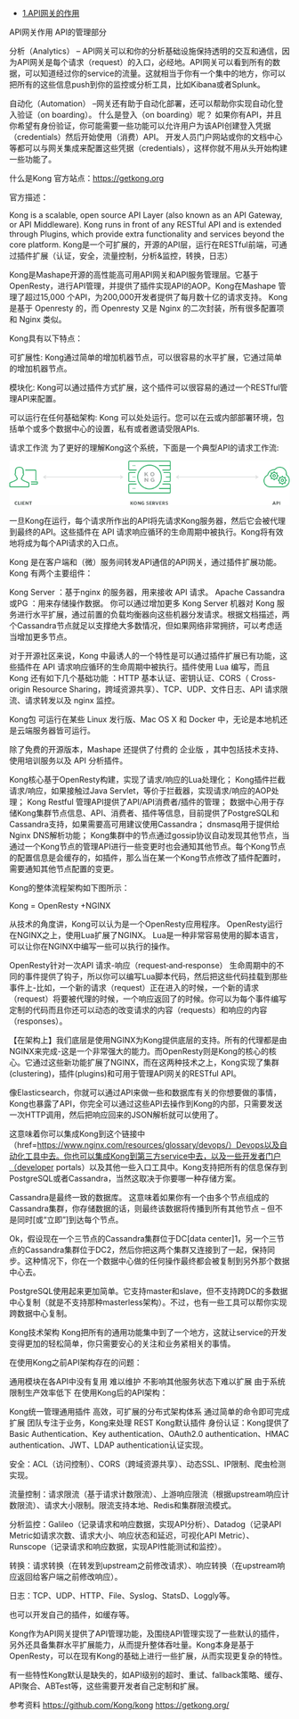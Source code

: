 * [1.API网关的作用](#1)


API网关作用
API的管理部分

分析（Analytics） – API网关可以和你的分析基础设施保持透明的交互和通信，因为API网关是每个请求（request）的入口，必经地。API网关可以看到所有的数据，可以知道经过你的service的流量。这就相当于你有一个集中的地方，你可以把所有的这些信息push到你的监控或分析工具，比如Kibana或者Splunk。

自动化（Automation） –网关还有助于自动化部署，还可以帮助你实现自动化登入验证（on boarding）。 什么是登入（on boarding）呢？ 如果你有API，并且你希望有身份验证，你可能需要一些功能可以允许用户为该API创建登入凭据（credentials）然后开始使用（消费）API。 开发人员门户网站或你的文档中心等都可以与网关集成来配置这些凭据（credentials），这样你就不用从头开始构建一些功能了。

什么是Kong
官方站点：https://getkong.org

官方描述：

Kong is a scalable, open source API Layer (also known as an API Gateway, or API Middleware). Kong runs in front of any RESTful API and is extended through Plugins, which provide extra functionality and services beyond the core platform. Kong是一个可扩展的，开源的API层，运行在RESTful前端，可通过插件扩展（认证，安全，流量控制，分析&监控，转换，日志）

Kong是Mashape开源的高性能高可用API网关和API服务管理层。它基于OpenResty，进行API管理，并提供了插件实现API的AOP。Kong在Mashape 管理了超过15,000 个API，为200,000开发者提供了每月数十亿的请求支持。 Kong 是基于 Openresty 的，而 Openresty 又是 Nginx 的二次封装，所有很多配置项和 Nginx 类似。

Kong具有以下特点：

可扩展性: Kong通过简单的增加机器节点，可以很容易的水平扩展，它通过简单的增加机器节点。

模块化: Kong可以通过插件方式扩展，这个插件可以很容易的通过一个RESTful管理API来配置。

可以运行在任何基础架构: Kong 可以处处运行。您可以在云或内部部署环境，包括单个或多个数据中心的设置，私有或者邀请受限APIs.

请求工作流
为了更好的理解Kong这个系统，下面是一个典型API的请求工作流:

![image](https://github.com/starzjl/kong/blob/master/images/kong-simple.png)

一旦Kong在运行，每个请求所作出的API将先请求Kong服务器，然后它会被代理到最终的API。这些插件在 API 请求响应循环的生命周期中被执行。Kong将有效地将成为每个API请求的入口点。

Kong 是在客户端和（微）服务间转发API通信的API网关，通过插件扩展功能。Kong 有两个主要组件：

Kong Server ：基于nginx 的服务器，用来接收 API 请求。
Apache Cassandra或PG ：用来存储操作数据。
你可以通过增加更多 Kong Server 机器对 Kong 服务进行水平扩展，通过前置的负载均衡器向这些机器分发请求。根据文档描述，两个Cassandra节点就足以支撑绝大多数情况，但如果网络非常拥挤，可以考虑适当增加更多节点。

对于开源社区来说，Kong 中最诱人的一个特性是可以通过插件扩展已有功能，这些插件在 API 请求响应循环的生命周期中被执行。插件使用 Lua 编写，而且 Kong 还有如下几个基础功能 ：HTTP 基本认证、密钥认证、CORS（ Cross-origin Resource Sharing，跨域资源共享）、TCP、UDP、文件日志、API 请求限流、请求转发以及 nginx 监控。

Kong包 可运行在某些 Linux 发行版、Mac OS X 和 Docker 中，无论是本地机还是云端服务器皆可运行。

除了免费的开源版本，Mashape 还提供了付费的 企业版 ，其中包括技术支持、使用培训服务以及 API 分析插件。


Kong核心基于OpenResty构建，实现了请求/响应的Lua处理化；
Kong插件拦截请求/响应，如果接触过Java Servlet，等价于拦截器，实现请求/响应的AOP处理；
Kong Restful 管理API提供了API/API消费者/插件的管理；
数据中心用于存储Kong集群节点信息、API、消费者、插件等信息，目前提供了PostgreSQL和Cassandra支持，如果需要高可用建议使用Cassandra；
dnsmasq用于提供给Nginx DNS解析功能；
Kong集群中的节点通过gossip协议自动发现其他节点，当通过一个Kong节点的管理API进行一些变更时也会通知其他节点。每个Kong节点的配置信息是会缓存的，如插件，那么当在某一个Kong节点修改了插件配置时，需要通知其他节点配置的变更。

Kong的整体流程架构如下图所示：


Kong = OpenResty +NGINX

从技术的角度讲，Kong可以认为是一个OpenResty应用程序。 OpenResty运行在NGINX之上，使用Lua扩展了NGINX。 Lua是一种非常容易使用的脚本语言，可以让你在NGINX中编写一些可以执行的操作。

OpenResty针对一次API 请求-响应（request‑and‑response） 生命周期中的不同的事件提供了钩子，所以你可以编写Lua脚本代码，然后把这些代码挂载到那些事件上-比如，一个新的请求（request）正在进入的时候，一个新的请求（request）将要被代理的时候，一个响应返回了的时候。你可以为每个事件编写定制的代码而且你还可以动态的改变请求的内容（requests）和响应的内容（responses）。

【在架构上】我们底层是使用NGINX为Kong提供底层的支持。所有的代理都是由NGINX来完成-这是一个非常强大的能力。而OpenResty则是Kong的核心的核心。它通过这些新功能扩展了NGINX，而在这两种技术之上，Kong实现了集群(clustering)，插件(plugins)和可用于管理API网关的RESTful API。

像Elasticsearch，你就可以通过API来做一些和数据库有关的你想要做的事情，Kong也暴露了API，你完全可以通过这些API去操作到Kong的内部，只需要发送一次HTTP调用，然后把响应回来的JSON解析就可以使用了。

这意味着你可以集成Kong到这个链接中（href=https://www.nginx.com/resources/glossary/devops/）Devops以及自动化工具中去。你也可以集成Kong到第三方service中去，以及一些开发者门户（developer portals）以及其他一些入口工具中。Kong支持把所有的信息保存到PostgreSQL或者Cassandra，当然这取决于你要哪一种存储方案。

Cassandra是最终一致的数据库。 这意味着如果你有一个由多个节点组成的Cassandra集群，你存储数据的话，则最终该数据将传播到所有其他节点 – 但不是同时[或“立即”]到达每个节点。

Ok，假设现在一个三节点的Cassandra集群位于DC[data center]1，另一个三节点的Cassandra集群位于DC2，然后你把这两个集群又连接到了一起，保持同步。这种情况下，你在一个数据中心做的任何操作最终都会被复制到另外那个数据中心去。

PostgreSQL使用起来更加简单。它支持master和slave，但不支持跨DC的多数据中心复制（就是不支持那种masterless架构）。不过，也有一些工具可以帮你实现跨数据中心复制。

Kong技术架构
Kong把所有的通用功能集中到了一个地方，这就让service的开发变得更加的轻松简单，你只需要安心的关注和业务紧相关的事情。

在使用Kong之前API架构存在的问题：

通用模块在各API中没有复用
难以维护
不影响其他服务状态下难以扩展
由于系统限制生产效率低下
在使用Kong后的API架构：

Kong统一管理通用插件
高效，可扩展的分布式架构体系
通过简单的命令即可完成扩展
团队专注于业务，Kong来处理 REST
Kong默认插件
身份认证：Kong提供了Basic Authentication、Key authentication、OAuth2.0 authentication、HMAC authentication、JWT、LDAP authentication认证实现。

安全：ACL（访问控制）、CORS（跨域资源共享）、动态SSL、IP限制、爬虫检测实现。

流量控制：请求限流（基于请求计数限流）、上游响应限流（根据upstream响应计数限流）、请求大小限制。限流支持本地、Redis和集群限流模式。

分析监控：Galileo（记录请求和响应数据，实现API分析）、Datadog（记录API Metric如请求次数、请求大小、响应状态和延迟，可视化API Metric）、Runscope（记录请求和响应数据，实现API性能测试和监控）。

转换：请求转换（在转发到upstream之前修改请求）、响应转换（在upstream响应返回给客户端之前修改响应）。

日志：TCP、UDP、HTTP、File、Syslog、StatsD、Loggly等。

也可以开发自己的插件，如缓存等。

Kong作为API网关提供了API管理功能，及围绕API管理实现了一些默认的插件，另外还具备集群水平扩展能力，从而提升整体吞吐量。Kong本身是基于OpenResty，可以在现有Kong的基础上进行一些扩展，从而实现更复杂的特性。

有一些特性Kong默认是缺失的，如API级别的超时、重试、fallback策略、缓存、API聚合、ABTest等，这些需要开发者自己定制和扩展。

参考资料
https://github.com/Kong/kong
https://getkong.org/


